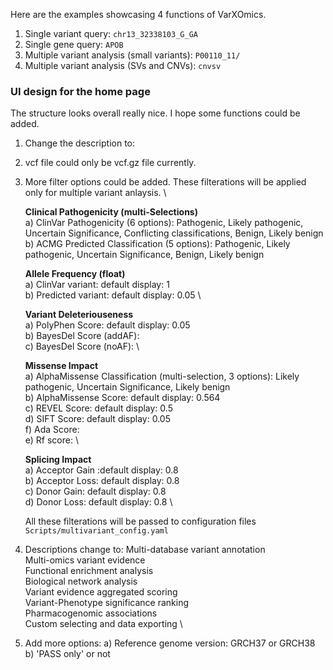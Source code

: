 Here are the examples showcasing 4 functions of VarXOmics. 

1. Single variant query: `chr13_32338103_G_GA`
2. Single gene query: `APOB`
3. Multiple variant analysis (small variants): `P00110_11/`
4. Multiple variant analysis (SVs and CNVs): `cnvsv`


### UI design for the home page
The structure looks overall really nice. I hope some functions could be added. 
1. Change the description to: 
2. vcf file could only be vcf.gz file currently.
3. More filter options could be added. These filterations will be applied only for multiple variant anlaysis. \

   **Clinical Pathogenicity (multi-Selections)** \
       a) ClinVar Pathogenicity (6 options): Pathogenic, Likely pathogenic, Uncertain Significance, Conflicting classifications, Benign, Likely benign \
       b) ACMG Predicted Classification (5 options):  Pathogenic, Likely pathogenic, Uncertain Significance, Benign, Likely benign

      **Allele Frequency (float)** \
      a) ClinVar variant: default display: 1 \
      b) Predicted variant: default display: 0.05 \
      
      **Variant Deleteriouseness** \
      a) PolyPhen Score: default display: 0.05 \
      b) BayesDel Score (addAF): \
      c) BayesDel Score (noAF): \
      
      **Missense Impact** \
      a) AlphaMissense Classification (multi-selection, 3 options): Likely pathogenic, Uncertain Significance, Likely benign \
      b) AlphaMissense Score: default display: 0.564 \
      c) REVEL Score: default display: 0.5 \
      d) SIFT Score: default display: 0.05 \
      f) Ada Score: \
      e) Rf score:  \
      
      **Splicing Impact** \
      a) Acceptor Gain :default display: 0.8 \
      b) Acceptor Loss: default display: 0.8 \
      c) Donor Gain: default display: 0.8 \
      d) Donor Loss: default display: 0.8 \
   
   All these filterations will be passed to configuration files `Scripts/multivariant_config.yaml`

5. Descriptions change to:
    Multi-database variant annotation \
    Multi-omics variant evidence \
    Functional enrichment analysis \
    Biological network analysis \
    Variant evidence aggregated scoring \
    Variant-Phenotype significance ranking \
    Pharmacogenomic associations \
    Custom selecting and data exporting \

6. Add more options:
   a) Reference genome version: GRCH37 or GRCH38
   b) 'PASS only' or not
   
